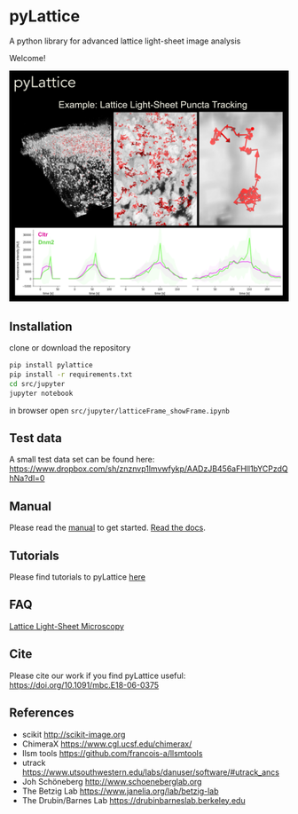 # pyLattice
A python library for advanced lattice light-sheet image analysis

Welcome!



![Logo](./docs/pyLattice_logo.png)


## Installation

clone or download the repository
```bash
pip install pylattice
pip install -r requirements.txt
cd src/jupyter
jupyter notebook
```
in browser open `src/jupyter/latticeFrame_showFrame.ipynb`

## Test data

A small test data set can be found here:
https://www.dropbox.com/sh/znznvp1lmvwfykp/AADzJB456aFHll1bYCPzdQhNa?dl=0

## Manual

Please read the [manual](./docs/PyLattice_Manual.pdf) to get started. [Read the docs](https://pylattice.readthedocs.io/en/latest/index.html).

## Tutorials

Please find tutorials to pyLattice [here](https://github.com/JohSchoeneberg/pyLattice_tutorials)

## FAQ

[Lattice Light-Sheet Microscopy](https://en.wikipedia.org/wiki/Lattice_light-sheet_microscopy)

## Cite

Please cite our work if you find pyLattice useful: https://doi.org/10.1091/mbc.E18-06-0375

## References

- scikit http://scikit-image.org
- ChimeraX https://www.cgl.ucsf.edu/chimerax/
- llsm tools https://github.com/francois-a/llsmtools
- utrack https://www.utsouthwestern.edu/labs/danuser/software/#utrack_ancs
- Joh Schöneberg http://www.schoeneberglab.org
- The Betzig Lab https://www.janelia.org/lab/betzig-lab
- The Drubin/Barnes Lab https://drubinbarneslab.berkeley.edu
